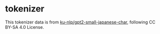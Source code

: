 # tokenizer

This tokenizer data is from [ku-nlp/gpt2-small-japanese-char](https://huggingface.co/ku-nlp/gpt2-small-japanese-char), following CC BY-SA 4.0 License.